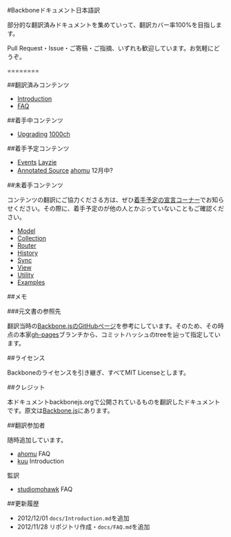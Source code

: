#Backboneドキュメント日本語訳

部分的な翻訳済みドキュメントを集めていって、翻訳カバー率100%を目指します。

Pull Request・Issue・ご寄稿・ご指摘、いずれも歓迎しています。お気軽にどうぞ。

========

##翻訳済みコンテンツ

+  [Introduction](http://backbonejs.org/#introduction)
+  [FAQ](https://github.com/enja-oss/Backbone/blob/master/docs/FAQ.md)

##着手中コンテンツ

+  [Upgrading](http://backbonejs.org/#upgrading) [1000ch](https://github.com/1000ch)

##着手予定コンテンツ

+  [Events](http://backbonejs.org/#Events) [Layzie](https://github.com/Layzie)
+  [Annotated Source](http://backbonejs.org/docs/backbone.html) [ahomu](https://github.com/ahomu) 12月中?

##未着手コンテンツ

コンテンツの翻訳にご協力くださる方は、ぜひ[着手予定の宣言コーナー](https://github.com/enja-oss/Backbone/issues/1 "着手予定の宣言コーナー · Issue #1 · enja-oss/Backbone")でお知らせください。その際に、着手予定のが他の人とかぶっていないこともご確認ください。

+  [Model](http://backbonejs.org/#Model)
+  [Collection](http://backbonejs.org/#Collection)
+  [Router](http://backbonejs.org/#Router)
+  [History](http://backbonejs.org/#History)
+  [Sync](http://backbonejs.org/#Sync)
+  [View](http://backbonejs.org/#View)
+  [Utility](http://backbonejs.org/#Utility)
+  [Examples](http://backbonejs.org/#Examples)

##メモ

###元文書の参照先

翻訳当時の[Backbone.jsのGitHubページ](http://backbonejs.org/)を参考にしています。そのため、その時点の本家[gh-pages](https://github.com/documentcloud/backbone/tree/gh-pages)ブランチから、コミットハッシュのtreeを辿って指定しています。

##ライセンス

Backboneのライセンスを引き継ぎ、すべてMIT Licenseとします。

##クレジット

本ドキュメントbackbonejs.orgで公開されているものを翻訳したドキュメントです。原文は[Backbone.js](http://backbonejs.org/ "Backbone.js")にあります。

##翻訳参加者

随時追加しています。

+  [ahomu](https://github.com/ahomu) FAQ
+  [kuu](https://github.com/kuu) Introduction

監訳

+  [studiomohawk](https://github.com/studiomohawk) FAQ

##更新履歴

+  2012/12/01 `docs/Introduction.md`を追加
+  2012/11/28 リポジトリ作成・`docs/FAQ.md`を追加
